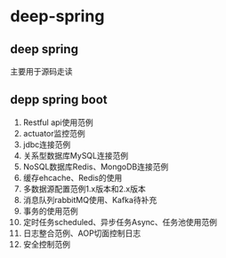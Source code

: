 # deep-spring

## deep spring

主要用于源码走读

## depp spring boot

1. Restful api使用范例
2. actuator监控范例
3. jdbc连接范例
4. 关系型数据库MySQL连接范例
5. NoSQL数据库Redis、MongoDB连接范例
6. 缓存ehcache、Redis的使用
7. 多数据源配置范例1.x版本和2.x版本
8. 消息队列rabbitMQ使用、Kafka待补充
9. 事务的使用范例
10. 定时任务scheduled、异步任务Async、任务池使用范例
11. 日志整合范例、AOP切面控制日志
12. 安全控制范例

